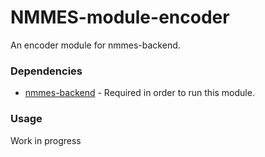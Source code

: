 # NMMES-module-encoder
An encoder module for nmmes-backend.

### Dependencies
- [nmmes-backend](https://github.com/NMMES/nmmes-backend) - Required in order to run this module.

### Usage
Work in progress
